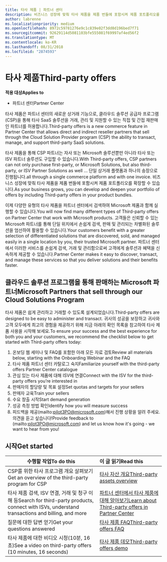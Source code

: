 ```yaml
---
title: 타사 제품 | 파트너 센터
description: 비즈니스 성장에 맞춰 타사 제품을 제품 번들에 포함시켜 제품 포트폴리오를 확장할 수 있습니다.
author: labrenne
ms.localizationpriority: medium
ms.openlocfilehash: 8972c59781276e9c1c839e02f3dd0d196bed7f71
ms.sourcegitcommit: 92629114d5081103bfe555081f69997af4ed56f2
ms.translationtype: MT
ms.contentlocale: ko-KR
ms.lasthandoff: 08/31/2018
ms.locfileid: "2874593"
---
```

# <a name="third-party-offers"></a><span data-ttu-id="73fa2-103">타사 제품</span><span class="sxs-lookup"><span data-stu-id="73fa2-103">Third-party offers</span></span> 

**<span data-ttu-id="73fa2-104">적용 대상</span><span class="sxs-lookup"><span data-stu-id="73fa2-104">Applies to</span></span>**

- <span data-ttu-id="73fa2-105">파트너 센터</span><span class="sxs-lookup"><span data-stu-id="73fa2-105">Partner Center</span></span>

<span data-ttu-id="73fa2-106">타사 제품은 파트너 센터의 새로운 상거래 기능으로, 클라우드 솔루션 공급자 프로그램(CSP)을 통해 타사 SaaS 솔루션을 거래, 관리 및 지원할 수 있는 직접 및 간접 재판매인 파트너를 허용합니다.</span><span class="sxs-lookup"><span data-stu-id="73fa2-106">Third-party offers is a new commerce feature in Partner Center that allows direct and indirect reseller partners that sell through the Cloud Solution Provider program (CSP) the ability to transact, manage, and support third-party SaaS solutions.</span></span>  

<span data-ttu-id="73fa2-107">타사 제품을 통해 CSP 파트너는 자사 또는 Microsoft 솔루션뿐만 아니라 타사 또는 ISV 파트너 솔루션도 구입할 수 있습니다.</span><span class="sxs-lookup"><span data-stu-id="73fa2-107">With Third-party offers, CSP partners can not only purchase first-party, or Microsoft Solutions, but also third-party, or ISV Partner Solutions as well …</span></span> <span data-ttu-id="73fa2-108">단일 상거래 플랫폼과 하나의 송장으로 진행됩니다.</span><span class="sxs-lookup"><span data-stu-id="73fa2-108">all through a single commerce platform and with one invoice.</span></span>  <span data-ttu-id="73fa2-109">비즈니스 성장에 맞춰 타사 제품을 제품 번들에 포함시켜 제품 포트폴리오를 확장할 수 있습니다.</span><span class="sxs-lookup"><span data-stu-id="73fa2-109">As your business grows, you can develop and deepen your portfolio of offers by including Third-party offers in your product bundles.</span></span> 

<span data-ttu-id="73fa2-110">이제 다양한 유형의 타사 제품을 파트너 센터에서 검색하여 Microsoft 제품과 함께 실행할 수 있습니다.</span><span class="sxs-lookup"><span data-stu-id="73fa2-110">You will now find many different types of Third-party offers on Partner Center that work with Microsoft products.</span></span> <span data-ttu-id="73fa2-111">고객들은 신뢰할 수 있는 Microsoft 파트너를 통해 단일 위치에서 손쉽게 검색, 판매 및 관리되는 차별화된 솔루션을 엄선하여 활용할 수 있습니다.</span><span class="sxs-lookup"><span data-stu-id="73fa2-111">Your customers benefit with a greater selection of differentiated solutions that are discovered, sold, and managed easily in a single location by you, their trusted Microsoft partner.</span></span> <span data-ttu-id="73fa2-112">파트너 센터에서 이러한 서비스를 손쉽게 검색, 거래 및 관리함으로써 고객에게 솔루션과 혜택을 신속하게 제공할 수 있습니다.</span><span class="sxs-lookup"><span data-stu-id="73fa2-112">Partner Center makes it easy to discover, transact, and manage these services so that you deliver solutions and their benefits faster.</span></span>

## <a name="microsoft-partners-that-sell-through-our-cloud-solutions-program"></a><span data-ttu-id="73fa2-113">클라우드 솔루션 프로그램을 통해 판매하는 Microsoft 파트너</span><span class="sxs-lookup"><span data-stu-id="73fa2-113">Microsoft Partners that sell through our Cloud Solutions Program</span></span>

<span data-ttu-id="73fa2-114">타사 제품은 쉽게 관리하고 거래할 수 있도록 설계되었습니다.</span><span class="sxs-lookup"><span data-stu-id="73fa2-114">Third-party offers are designed to be easy to administer and transact.</span></span>  <span data-ttu-id="73fa2-115">귀사의 성공을 보장하고 귀사와 고객 모두에게 최고의 경험을 제공하기 위해 지금 아래의 확인 목록을 참고하여 타사 제품 사용을 시작해 보세요.</span><span class="sxs-lookup"><span data-stu-id="73fa2-115">To ensure your success and the best experience for both you and your customers, we recommend the checklist below to get started with Third-party offers today:</span></span>

1. <span data-ttu-id="73fa2-116">온보딩 웹 세미나 및 FAQ를 포함한 아래 모든 자료 검토</span><span class="sxs-lookup"><span data-stu-id="73fa2-116">Review all materials below, starting with the Onboarding Webinar and the FAQ</span></span>
2. <span data-ttu-id="73fa2-117">타사 제품 파트너 센터 카탈로그 숙지</span><span class="sxs-lookup"><span data-stu-id="73fa2-117">Familiarize yourself with the third-party offers Partner Center catalogue</span></span>
3. <span data-ttu-id="73fa2-118">관심 있는 타사 제품에 대해 ISV에 연결</span><span class="sxs-lookup"><span data-stu-id="73fa2-118">Connect with the ISV for the third-party offers you’re interested in</span></span>
4. <span data-ttu-id="73fa2-119">판매자의 할당량 및 목표 설정</span><span class="sxs-lookup"><span data-stu-id="73fa2-119">Set quotas and targets for your sellers</span></span>
5. <span data-ttu-id="73fa2-120">판매자 교육</span><span class="sxs-lookup"><span data-stu-id="73fa2-120">Train your sellers</span></span>
6. <span data-ttu-id="73fa2-121">수요 창출 시작</span><span class="sxs-lookup"><span data-stu-id="73fa2-121">Start demand generation</span></span>
7. <span data-ttu-id="73fa2-122">성공 측정 방법 확인</span><span class="sxs-lookup"><span data-stu-id="73fa2-122">Identify how you will measure success</span></span>
8. <span data-ttu-id="73fa2-123">피드백을 제공(mailto:pilot3PO@microsoft.com)해서 진행 상황을 알려 주세요. 의견을 듣고 싶습니다!</span><span class="sxs-lookup"><span data-stu-id="73fa2-123">Provide feedback to (mailto:pilot3PO@microsoft.com) and let us know how it's going - we want to hear from you!</span></span>

## <a name="get-started"></a><span data-ttu-id="73fa2-124">시작</span><span class="sxs-lookup"><span data-stu-id="73fa2-124">Get started</span></span> 

|**<span data-ttu-id="73fa2-125">수행할 작업</span><span class="sxs-lookup"><span data-stu-id="73fa2-125">To do this</span></span>**   |**<span data-ttu-id="73fa2-126">이 글 읽기</span><span class="sxs-lookup"><span data-stu-id="73fa2-126">Read this</span></span>**   |
|------------------|:--------------------|
|<span data-ttu-id="73fa2-127">CSP를 위한 타사 프로그램 개요 살펴보기</span><span class="sxs-lookup"><span data-stu-id="73fa2-127">Get an overview of the third-party program for CSP</span></span>  |[<span data-ttu-id="73fa2-128">타사 자산 개요</span><span class="sxs-lookup"><span data-stu-id="73fa2-128">Third-party assets overview</span></span>]( http://assetsprod.microsoft.com/mpn/third-party-offers-overview.pptx)|
|<span data-ttu-id="73fa2-129">타사 제품 검색, ISV 연결, 거래 및 청구 이해 등</span><span class="sxs-lookup"><span data-stu-id="73fa2-129">Search for third-party products, connect with ISVs, understand transactions and billing, and more</span></span>| [<span data-ttu-id="73fa2-130">파트너 센터에서 타사 제품에 대해 알아보기</span><span class="sxs-lookup"><span data-stu-id="73fa2-130">Learn about Third-party offers in Partner Center</span></span>](third-party-help.md) |
|<span data-ttu-id="73fa2-131">질문에 대한 답변 얻기</span><span class="sxs-lookup"><span data-stu-id="73fa2-131">Get your questions answered</span></span>| [<span data-ttu-id="73fa2-132">타사 제품 FAQ</span><span class="sxs-lookup"><span data-stu-id="73fa2-132">Third-party offers FAQ</span></span>](http://assetsprod.microsoft.com/mpn/third-party-offers-faq.docx) |
|<span data-ttu-id="73fa2-133">타사 제품에 대한 비디오 시청(10분, 16초)</span><span class="sxs-lookup"><span data-stu-id="73fa2-133">See a video on third-party offers (10 minutes, 16 seconds)</span></span>   |[<span data-ttu-id="73fa2-134">타사 제품 데모</span><span class="sxs-lookup"><span data-stu-id="73fa2-134">Third-party offers demo</span></span>](http://assetsprod.microsoft.com/mpn/third-party-offers-demo.wma)|


